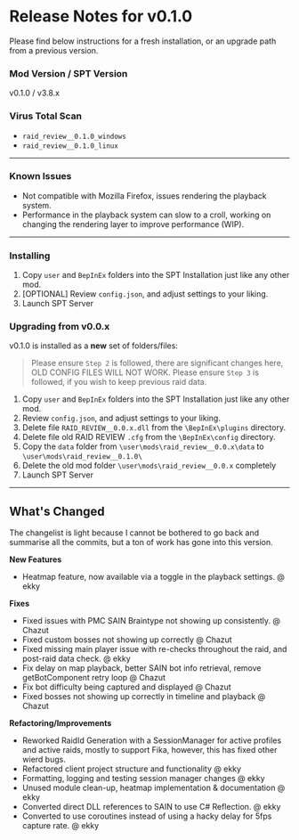 # Release Notes for v0.1.0

Please find below instructions for a fresh installation, or an upgrade path from a previous version.

### Mod Version / SPT Version
v0.1.0 / v3.8.x

### Virus Total Scan
- `raid_review__0.1.0_windows` 
- `raid_review__0.1.0_linux` 

---

### Known Issues
- Not compatible with Mozilla Firefox, issues rendering the playback system.
- Performance in the playback system can slow to a croll, working on changing the rendering layer to improve performance (WIP).

---
### Installing

1. Copy `user` and `BepInEx` folders into the SPT Installation just like any other mod.
2. [OPTIONAL] Review `config.json`, and adjust settings to your liking.  
3. Launch SPT Server

### Upgrading from v0.0.x

v0.1.0 is installed as a **new** set of folders/files:

> Please ensure `Step 2` is followed, there are significant changes here, OLD CONFIG FILES WILL NOT WORK.
> Please ensure `Step 3` is followed, if you wish to keep previous raid data.

1. Copy `user` and `BepInEx` folders into the SPT Installation just like any other mod.
2. Review `config.json`, and adjust settings to your liking.  
3. Delete file `RAID_REVIEW__0.0.x.dll` from the `\BepInEx\plugins` directory.
4. Delete file old RAID REVIEW `.cfg` from the `\BepInEx\config` directory.
5. Copy the `data` folder from `\user\mods\raid_review__0.0.x\data` to `\user\mods\raid_review__0.1.0\`
6. Delete the old mod folder `\user\mods\raid_review__0.0.x` completely
7. Launch SPT Server

---

## What's Changed

The changelist is light because I cannot be bothered to go back and summarise all the commits, but a ton of work has gone into this version.

**New Features**
- Heatmap feature, now available via a toggle in the playback settings. @ ekky

**Fixes**
- Fixed issues with PMC SAIN Braintype not showing up consistently. @ Chazut
- Fixed custom bosses not showing up correctly @ Chazut
- Fixed missing main player issue with re-checks throughout the raid, and post-raid data check. @ ekky
- Fix delay on map playback, better SAIN bot info retrieval, remove getBotComponent retry loop @ Chazut
- Fix bot difficulty being captured and displayed @ Chazut
- Fixed bosses not showing up correctly in timeline and playback @ Chazut

**Refactoring/Improvements**
- Reworked RaidId Generation with a SessionManager for active profiles and active raids, mostly to support Fika, however, this has fixed other wierd bugs.
- Refactored client project structure and functionality @ ekky
- Formatting, logging and testing session manager changes @ ekky
- Unused module clean-up, heatmap implementation & documentation @ ekky
- Converted direct DLL references to SAIN to use C# Reflection. @ ekky
- Converted to use coroutines instead of using a hacky delay for 5fps capture rate. @ ekky